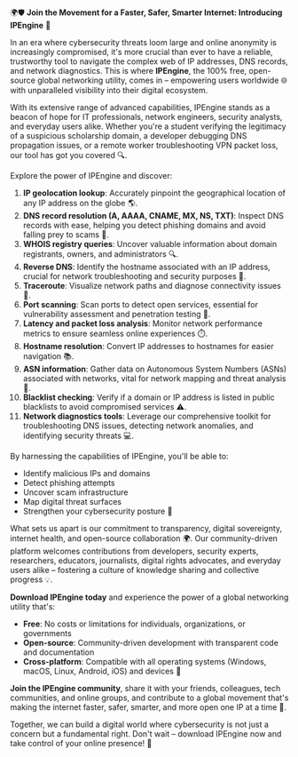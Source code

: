 🌍🛡️ **Join the Movement for a Faster, Safer, Smarter Internet: Introducing IPEngine** 🚀

In an era where cybersecurity threats loom large and online anonymity is increasingly compromised, it's more crucial than ever to have a reliable, trustworthy tool to navigate the complex web of IP addresses, DNS records, and network diagnostics. This is where **IPEngine**, the 100% free, open-source global networking utility, comes in – empowering users worldwide 🌐 with unparalleled visibility into their digital ecosystem.

With its extensive range of advanced capabilities, IPEngine stands as a beacon of hope for IT professionals, network engineers, security analysts, and everyday users alike. Whether you're a student verifying the legitimacy of a suspicious scholarship domain, a developer debugging DNS propagation issues, or a remote worker troubleshooting VPN packet loss, our tool has got you covered 🔍.

Explore the power of IPEngine and discover:

1.  **IP geolocation lookup**: Accurately pinpoint the geographical location of any IP address on the globe 🌎.
2.  **DNS record resolution (A, AAAA, CNAME, MX, NS, TXT)**: Inspect DNS records with ease, helping you detect phishing domains and avoid falling prey to scams 🚫.
3.  **WHOIS registry queries**: Uncover valuable information about domain registrants, owners, and administrators 🔍.
4.  **Reverse DNS**: Identify the hostname associated with an IP address, crucial for network troubleshooting and security purposes 📡.
5.  **Traceroute**: Visualize network paths and diagnose connectivity issues 🚗.
6.  **Port scanning**: Scan ports to detect open services, essential for vulnerability assessment and penetration testing 🔴.
7.  **Latency and packet loss analysis**: Monitor network performance metrics to ensure seamless online experiences ⏱️.
8.  **Hostname resolution**: Convert IP addresses to hostnames for easier navigation 📚.
9.  **ASN information**: Gather data on Autonomous System Numbers (ASNs) associated with networks, vital for network mapping and threat analysis 🔗.
10. **Blacklist checking**: Verify if a domain or IP address is listed in public blacklists to avoid compromised services ⚠️.
11. **Network diagnostics tools**: Leverage our comprehensive toolkit for troubleshooting DNS issues, detecting network anomalies, and identifying security threats 💻.

By harnessing the capabilities of IPEngine, you'll be able to:

*   Identify malicious IPs and domains
*   Detect phishing attempts
*   Uncover scam infrastructure
*   Map digital threat surfaces
*   Strengthen your cybersecurity posture 🔐

What sets us apart is our commitment to transparency, digital sovereignty, internet health, and open-source collaboration 🌍. Our community-driven platform welcomes contributions from developers, security experts, researchers, educators, journalists, digital rights advocates, and everyday users alike – fostering a culture of knowledge sharing and collective progress 💡.

**Download IPEngine today** and experience the power of a global networking utility that's:

*   **Free**: No costs or limitations for individuals, organizations, or governments
*   **Open-source**: Community-driven development with transparent code and documentation
*   **Cross-platform**: Compatible with all operating systems (Windows, macOS, Linux, Android, iOS) and devices 📱

**Join the IPEngine community**, share it with your friends, colleagues, tech communities, and online groups, and contribute to a global movement that's making the internet faster, safer, smarter, and more open one IP at a time 💪.

Together, we can build a digital world where cybersecurity is not just a concern but a fundamental right. Don't wait – download IPEngine now and take control of your online presence! 📡